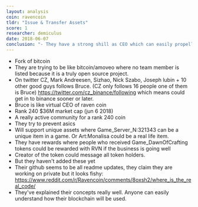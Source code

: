 ```yaml
---
layout: analysis
coin: ravencoin
tldr: "Issue & Transfer Assets"
score: 1
researcher: demiculus
date: 2018-06-07
conclusion: "- They have a strong shill as CEO which can easily propell this coin in to top 100 which is 4x increase\n- Since I haven't seen their whitepaper concepts developed I have the urge to wait and see if they can make it.\n- Their whitepaper concepts sound really easy. Even I can code those in to the blockchain.\n- Need to compare this to other asset blockchains before deciding."
---
```


- Fork of bitcoin
- They are trying to be like bitcoin/amoveo where no team member is listed because it is a truly open source project.
- On twitter CZ, Mark Andreesen, Sizhao, Nick Szabo, Joseph lubin + 10 other good guys follows Bruce. (CZ only follows 16 people one of them is Bruce) https://twitter.com/cz_binance/following which means could get in to binance sooner or later.
- Bruce is like virtual CEO of raven coin
- Rank 240 $36M market cap (jun 6 2018)
- A really active community for a rank 240 coin
- They try to prevent asics
- Will support unique assets where Game_Server_N:321343 can be a unique item in a game. Or Art:Monalisa could be a real life item.
- They have rewards where people who received Game_DawnOfCrafting tokens could be rewarded with RVN if the business is going well
- Creator of the token could message all token holders.
- But they haven't added these yet
- Their github seems to be all readme updates, they claim they are working on private but it looks fishy: https://www.reddit.com/r/Ravencoin/comments/8oxsh2/where_is_the_real_code/
- They've explained their concepts really well. Anyone can easily understand how their blockchain will be used.